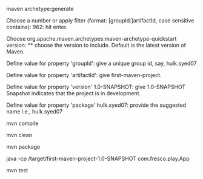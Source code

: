 maven archetype:generate

Choose a number or apply filter (format: [groupId:]artifactId, case sensitive contains): 962: hit enter.

Choose org.apache.maven.archetypes:maven-archetype-quickstart version: ** choose the version to include. Default is the latest version of Maven.

Define value for property 'groupId': give a unique group id, say, hulk.syed07

Define value for property 'artifactId': give first-maven-project.

Define value for property 'version' 1.0-SNAPSHOT: give 1.0-SNAPSHOT Snapshot indicates that the project is in development.

Define value for property 'package' hulk.syed07: provide the suggested name i.e., hulk.syed07

mvn compile

mvn clean

mvn package

java -cp /target/first-maven-project-1.0-SNAPSHOT com.fresco.play.App

mvn test
